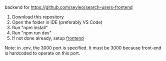 backend for https://github.com/sevleo/search-users-frontend

1. Download this repository
2. Open the folder in IDE (preferably VS Code)
3. Run "npm install"
4. Run "npm run dev"
5. If not done already, setup [frontend](https://github.com/sevleo/search-users-frontend)

Note: in .env, the 3000 port is specified. It must be 3000 because front-end is hardcoded to operate on this port.
